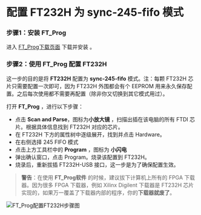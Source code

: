 配置 FT232H 为 sync-245-fifo 模式
====================================


### 步骤1：安装 FT_Prog

进入 [FT_Prog下载页面](https://www.ftdichip.com/Support/Utilities.htm#FT_PROG) 下载并安装 。

### 步骤2：使用 FT_Prog 配置 FT232H

这一步的目的是将 **FT232H** 配置为 **sync-245-fifo** 模式。注：每颗 FT232H 芯片只需要配置一次即可，因为 FT232H 外围都会有个 EEPROM 用来永久保存配置。之后每次使用都不需要再配置（除非你又切换到其它模式用过）。

打开 **FT_Prog** ，进行以下步骤：

* 点击 **Scan and Parse**，图标为**小放大镜** ，扫描出插在该电脑的所有 FTDI 芯片。根据具体信息找到 FT232H 对应的芯片。
* 在 FT232H 下方的属性树中逐级展开，找到并点击 Hardware。
* 在右侧选择 245 FIFO 模式
* 点击上方工具栏中的 **Program** ，图标为 **小闪电** 
* 弹出确认窗口，点击 Program。烧录该配置到 FT232H。
* 烧录后，重新拔插 FT232H-USB 接口，这一步是为了确保配置生效。

> **警告**：在使用 **FT_Prog软件** 的时候，建议拔下计算机上所有的 FPGA 下载器。因为很多 FPGA 下载器，例如 Xilinx Digilent 下载器是 FT232H 芯片实现的，如果万一覆盖了下载器内部的程序，你的**下载器就废了**。

![FT_Prog配置FT232H步骤图](https://github.com/WangXuan95/FTDI-245fifo-interface/blob/master/doc/ft232hconfig.png)
